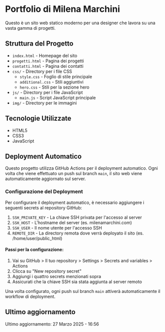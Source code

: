 # Portfolio di Milena Marchini

Questo è un sito web statico moderno per una designer che lavora su una vasta gamma di progetti.

## Struttura del Progetto

- `index.html` - Homepage del sito
- `progetti.html` - Pagina dei progetti
- `contatti.html` - Pagina dei contatti
- `css/` - Directory per i file CSS
  - `style.css` - Foglio di stile principale
  - `additional.css` - Stili aggiuntivi
  - `hero.css` - Stili per la sezione hero
- `js/` - Directory per i file JavaScript
  - `main.js` - Script JavaScript principale
- `img/` - Directory per le immagini

## Tecnologie Utilizzate

- HTML5
- CSS3
- JavaScript

## Deployment Automatico

Questo progetto utilizza GitHub Actions per il deployment automatico. Ogni volta che viene effettuato un push sul branch `main`, il sito web viene automaticamente aggiornato sul server.

### Configurazione del Deployment

Per configurare il deployment automatico, è necessario aggiungere i seguenti secrets al repository GitHub:

1. `SSH_PRIVATE_KEY` - La chiave SSH privata per l'accesso al server
2. `SSH_HOST` - L'hostname del server (es. milenamarchini.com)
3. `SSH_USER` - Il nome utente per l'accesso SSH
4. `REMOTE_DIR` - La directory remota dove verrà deployato il sito (es. /home/user/public_html)

#### Passi per la configurazione:

1. Vai su GitHub > Il tuo repository > Settings > Secrets and variables > Actions
2. Clicca su "New repository secret"
3. Aggiungi i quattro secrets menzionati sopra
4. Assicurati che la chiave SSH sia stata aggiunta al server remoto

Una volta configurato, ogni push sul branch `main` attiverà automaticamente il workflow di deployment.

## Ultimo aggiornamento

Ultimo aggiornamento: 27 Marzo 2025 - 16:56
